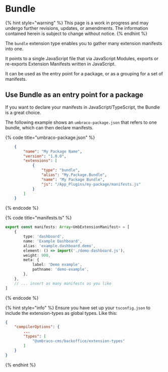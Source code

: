 # Bundle

{% hint style="warning" %}
This page is a work in progress and may undergo further revisions, updates, or amendments. The information contained herein is subject to change without notice.
{% endhint %}

The `bundle` extension type enables you to gather many extension manifests into one.

It points to a single JavaScript file that via JavaScript Modules, exports or re-exports Extension Manifests written in JavaScript.

It can be used as the entry point for a package, or as a grouping for a set of manifests.

## Use Bundle as an entry point for a package

If you want to declare your manifests in JavaScript/TypeScript, the Bundle is a great choice.

The following example shows an `umbraco-package.json` that refers to one bundle, which can then declare manifests.

{% code title="umbraco-package.json" %}

```json
    {
		"name": "My Package Name",
		"version": "1.0.0",
		"extensions": [
			{
				"type": "bundle",
				"alias": "My.Package.Bundle",
				"name": "My Package Bundle",
				"js": "/App_Plugins/my-package/manifests.js"
			}
		]
	}
```

{% endcode %}

{% code title="manifests.ts" %}

```typescript
export const manifests: Array<UmbExtensionManifest> = [
	{
		type: 'dashboard',
		name: 'Example Dashboard',
		alias: 'example.dashboard.demo',
		element: () => import('./demo-dashboard.js'),
		weight: 900,
		meta: {
			label: 'Demo example',
			pathname: 'demo-example',
		},
	},
	// ... insert as many manifests as you like
]
```
{% endcode %}


{% hint style="info" %}
Ensure you have set up your `tsconfig.json` to include the extension-types as global types. Like this:

```json
{
    "compilerOptions": {
        ...
        "types": [
            "@umbraco-cms/backoffice/extension-types"
        ]
    }
}
```
{% endhint %}